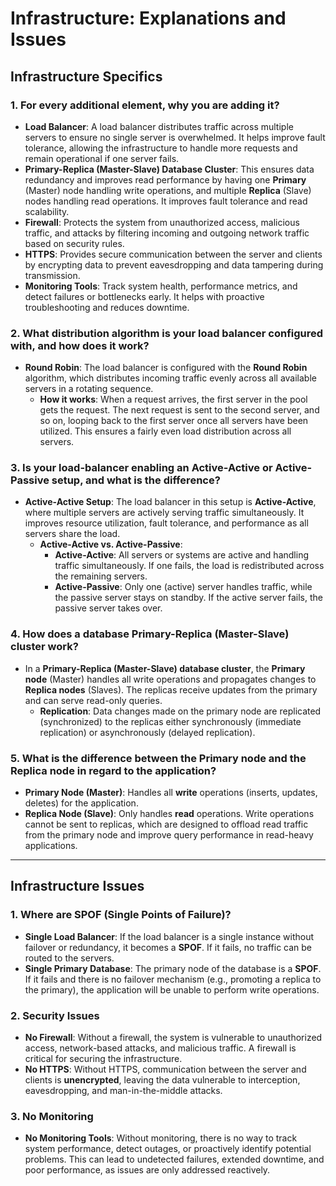 # Infrastructure: Explanations and Issues

## Infrastructure Specifics

### 1. For every additional element, why you are adding it?
- **Load Balancer**: A load balancer distributes traffic across multiple servers to ensure no single server is overwhelmed. It helps improve fault tolerance, allowing the infrastructure to handle more requests and remain operational if one server fails.
- **Primary-Replica (Master-Slave) Database Cluster**: This ensures data redundancy and improves read performance by having one **Primary** (Master) node handling write operations, and multiple **Replica** (Slave) nodes handling read operations. It improves fault tolerance and read scalability.
- **Firewall**: Protects the system from unauthorized access, malicious traffic, and attacks by filtering incoming and outgoing network traffic based on security rules.
- **HTTPS**: Provides secure communication between the server and clients by encrypting data to prevent eavesdropping and data tampering during transmission.
- **Monitoring Tools**: Track system health, performance metrics, and detect failures or bottlenecks early. It helps with proactive troubleshooting and reduces downtime.

### 2. What distribution algorithm is your load balancer configured with, and how does it work?
- **Round Robin**: The load balancer is configured with the **Round Robin** algorithm, which distributes incoming traffic evenly across all available servers in a rotating sequence. 
  - **How it works**: When a request arrives, the first server in the pool gets the request. The next request is sent to the second server, and so on, looping back to the first server once all servers have been utilized. This ensures a fairly even load distribution across all servers.

### 3. Is your load-balancer enabling an Active-Active or Active-Passive setup, and what is the difference?
- **Active-Active Setup**: The load balancer in this setup is **Active-Active**, where multiple servers are actively serving traffic simultaneously. It improves resource utilization, fault tolerance, and performance as all servers share the load.
  - **Active-Active vs. Active-Passive**:
    - **Active-Active**: All servers or systems are active and handling traffic simultaneously. If one fails, the load is redistributed across the remaining servers.
    - **Active-Passive**: Only one (active) server handles traffic, while the passive server stays on standby. If the active server fails, the passive server takes over.

### 4. How does a database Primary-Replica (Master-Slave) cluster work?
- In a **Primary-Replica (Master-Slave) database cluster**, the **Primary node** (Master) handles all write operations and propagates changes to **Replica nodes** (Slaves). The replicas receive updates from the primary and can serve read-only queries.
  - **Replication**: Data changes made on the primary node are replicated (synchronized) to the replicas either synchronously (immediate replication) or asynchronously (delayed replication).

### 5. What is the difference between the Primary node and the Replica node in regard to the application?
- **Primary Node (Master)**: Handles all **write** operations (inserts, updates, deletes) for the application.
- **Replica Node (Slave)**: Only handles **read** operations. Write operations cannot be sent to replicas, which are designed to offload read traffic from the primary node and improve query performance in read-heavy applications.

---

## Infrastructure Issues

### 1. Where are SPOF (Single Points of Failure)?
- **Single Load Balancer**: If the load balancer is a single instance without failover or redundancy, it becomes a **SPOF**. If it fails, no traffic can be routed to the servers.
- **Single Primary Database**: The primary node of the database is a **SPOF**. If it fails and there is no failover mechanism (e.g., promoting a replica to the primary), the application will be unable to perform write operations.

### 2. Security Issues
- **No Firewall**: Without a firewall, the system is vulnerable to unauthorized access, network-based attacks, and malicious traffic. A firewall is critical for securing the infrastructure.
- **No HTTPS**: Without HTTPS, communication between the server and clients is **unencrypted**, leaving the data vulnerable to interception, eavesdropping, and man-in-the-middle attacks.

### 3. No Monitoring
- **No Monitoring Tools**: Without monitoring, there is no way to track system performance, detect outages, or proactively identify potential problems. This can lead to undetected failures, extended downtime, and poor performance, as issues are only addressed reactively.
